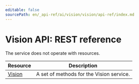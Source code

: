 ```yaml
---
editable: false
sourcePath: en/_api-ref/ai/vision/vision/api-ref/index.md
---
```


# Vision API: REST reference
The service does not operate with resources.

Resource | Description
--- | ---
[Vision](Vision/index.md) | A set of methods for the Vision service.